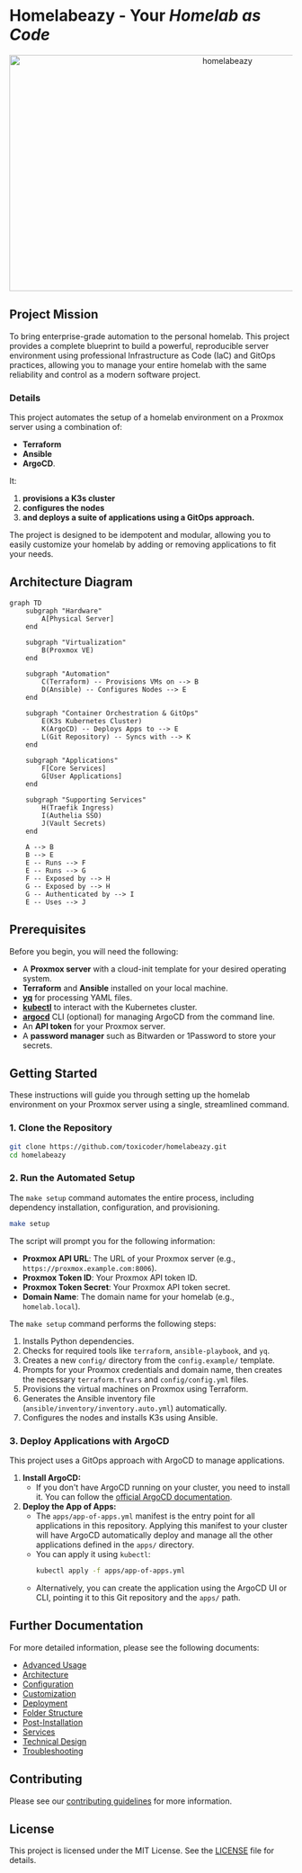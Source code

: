 # Homelabeazy - Your _Homelab as Code_

<div align="center">
    <img width="760" height="420" alt="homelabeazy" src="https://github.com/user-attachments/assets/36680064-3e62-4a1b-b558-989c29bb0e9c" />
</div>

## Project Mission

To bring enterprise-grade automation to the personal homelab. This project provides a complete blueprint to build a powerful, reproducible server environment using professional Infrastructure as Code (IaC) and GitOps practices, allowing you to manage your entire homelab with the same reliability and control as a modern software project.

### Details

This project automates the setup of a homelab environment on a Proxmox server using a combination of:

* **Terraform**
* **Ansible**
* **ArgoCD**.

It:

1. **provisions a K3s cluster**
1. **configures the nodes**
1. **and deploys a suite of applications using a GitOps approach.**

The project is designed to be idempotent and modular, allowing you to easily customize your homelab by adding or removing applications to fit your needs.

## Architecture Diagram

```mermaid
graph TD
    subgraph "Hardware"
        A[Physical Server]
    end

    subgraph "Virtualization"
        B(Proxmox VE)
    end

    subgraph "Automation"
        C(Terraform) -- Provisions VMs on --> B
        D(Ansible) -- Configures Nodes --> E
    end

    subgraph "Container Orchestration & GitOps"
        E(K3s Kubernetes Cluster)
        K(ArgoCD) -- Deploys Apps to --> E
        L(Git Repository) -- Syncs with --> K
    end

    subgraph "Applications"
        F[Core Services]
        G[User Applications]
    end

    subgraph "Supporting Services"
        H(Traefik Ingress)
        I(Authelia SSO)
        J(Vault Secrets)
    end

    A --> B
    B --> E
    E -- Runs --> F
    E -- Runs --> G
    F -- Exposed by --> H
    G -- Exposed by --> H
    G -- Authenticated by --> I
    E -- Uses --> J
```

## Prerequisites

Before you begin, you will need the following:

-   A **Proxmox server** with a cloud-init template for your desired operating system.
-   **Terraform** and **Ansible** installed on your local machine.
-   **[yq](https://github.com/mikefarah/yq#install)** for processing YAML files.
-   **[kubectl](https://kubernetes.io/docs/tasks/tools/install-kubectl/)** to interact with the Kubernetes cluster.
-   **[argocd](https://argo-cd.readthedocs.io/en/stable/cli_installation/)** CLI (optional) for managing ArgoCD from the command line.
-   An **API token** for your Proxmox server.
-   A **password manager** such as Bitwarden or 1Password to store your secrets.

## Getting Started

These instructions will guide you through setting up the homelab environment on your Proxmox server using a single, streamlined command.

### 1. Clone the Repository

```bash
git clone https://github.com/toxicoder/homelabeazy.git
cd homelabeazy
```

### 2. Run the Automated Setup

The `make setup` command automates the entire process, including dependency installation, configuration, and provisioning.

```bash
make setup
```

The script will prompt you for the following information:

-   **Proxmox API URL**: The URL of your Proxmox server (e.g., `https://proxmox.example.com:8006`).
-   **Proxmox Token ID**: Your Proxmox API token ID.
-   **Proxmox Token Secret**: Your Proxmox API token secret.
-   **Domain Name**: The domain name for your homelab (e.g., `homelab.local`).

The `make setup` command performs the following steps:
1.  Installs Python dependencies.
2.  Checks for required tools like `terraform`, `ansible-playbook`, and `yq`.
3.  Creates a new `config/` directory from the `config.example/` template.
4.  Prompts for your Proxmox credentials and domain name, then creates the necessary `terraform.tfvars` and `config/config.yml` files.
5.  Provisions the virtual machines on Proxmox using Terraform.
6.  Generates the Ansible inventory file (`ansible/inventory/inventory.auto.yml`) automatically.
7.  Configures the nodes and installs K3s using Ansible.

### 3. Deploy Applications with ArgoCD

This project uses a GitOps approach with ArgoCD to manage applications.

1.  **Install ArgoCD:**
    - If you don't have ArgoCD running on your cluster, you need to install it. You can follow the [official ArgoCD documentation](https://argo-cd.readthedocs.io/en/stable/getting_started/).
2.  **Deploy the App of Apps:**
    - The `apps/app-of-apps.yml` manifest is the entry point for all applications in this repository. Applying this manifest to your cluster will have ArgoCD automatically deploy and manage all the other applications defined in the `apps/` directory.
    - You can apply it using `kubectl`:
      ```bash
      kubectl apply -f apps/app-of-apps.yml
      ```
    - Alternatively, you can create the application using the ArgoCD UI or CLI, pointing it to this Git repository and the `apps/` path.

## Further Documentation

For more detailed information, please see the following documents:

- [Advanced Usage](docs/advanced-usage.md)
- [Architecture](docs/architecture.md)
- [Configuration](docs/configuration.md)
- [Customization](docs/customization.md)
- [Deployment](docs/deployment.md)
- [Folder Structure](docs/folder-structure.md)
- [Post-Installation](docs/post-installation.md)
- [Services](docs/services.md)
- [Technical Design](docs/technical-design.md)
- [Troubleshooting](docs/troubleshooting.md)

## Contributing

Please see our [contributing guidelines](CONTRIBUTING.md) for more information.

## License

This project is licensed under the MIT License. See the [LICENSE](LICENSE) file for details.
